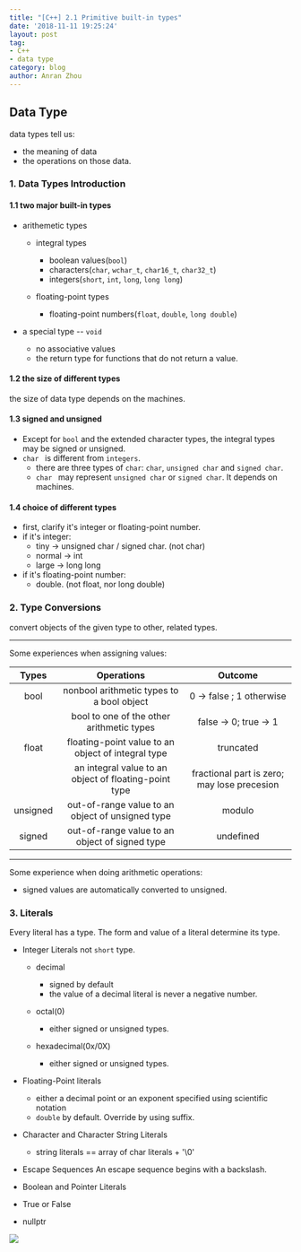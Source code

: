 ```yaml
---
title: "[C++] 2.1 Primitive built-in types"
date: '2018-11-11 19:25:24'
layout: post
tag:
- C++
- data type
category: blog
author: Anran Zhou
---
```


## Data Type
data types tell us:
* the meaning of data
* the operations on those data.

### 1. Data Types Introduction
#### 1.1 two major built-in types

* arithemetic types
	* integral types 
		* boolean values(`bool`)
		* characters(`char`, `wchar_t`, `char16_t`, `char32_t`)
		* integers(`short`, `int`, `long`, `long long`)
			
	* floating-point types
		* floating-point numbers(`float`, `double`, `long double`)
		
* a special type -- `void`
	* no associative values
	* the return type for functions that do not return a value.	
		
#### 1.2 the size of different types
the size of data type depends on the machines.

#### 1.3 signed and unsigned
* Except for `bool` and the extended character types, the integral types may be signed or unsigned.
* `char ` is different from `integers`.
	* there are three types of `char`: `char`, `unsigned char` and `signed char`.
	* `char ` may represent `unsigned char` or `signed char`. It depends on machines.

#### 1.4 choice of different types
* first, clarify it's integer or floating-point number.
* if it's integer:
	* tiny -> unsigned char / signed char. (not char)
	* normal -> int
	* large -> long long
* if it's floating-point number:
	* double. (not float, nor long double)

### 2. Type Conversions
convert objects of the given type to other, related types.

---
Some experiences when assigning values:

|Types|Operations|Outcome|
|:---:|:---:|:---:|
|bool|nonbool arithmetic types to a bool object| 0 -> false ; 1 otherwise|
||bool to one of the other arithmetic types|false -> 0; true -> 1|
|float|floating-point value to an object of integral type|truncated|
||an integral value to an object of floating-point type|fractional part is zero; may lose precesion|
|unsigned|out-of-range value to an object of unsigned type|modulo|
|signed|out-of-range value to an object of signed type|undefined|

---

Some experience when doing arithmetic operations:
 * signed values are automatically converted to unsigned.


### 3. Literals
Every literal has a type. The form and value of a literal determine its type.
* Integer Literals
not `short` type.
	* decimal
		* signed by default
		* the value of a decimal literal is never a negative number. 

	* octal(0)
		* either signed or unsigned types.
		
	* hexadecimal(0x/0X)
		* either signed or unsigned types.
		
* Floating-Point literals
	* either a decimal point or an exponent specified using scientific notation
	* `double` by default. Override by using suffix.
	
* Character and Character String Literals
	* string literals == array of char literals + '\0'

* Escape Sequences
	An escape sequence begins with a backslash.

* Boolean and Pointer Literals
 *	True or False 
 *	nullptr

![](https://lh5.googleusercontent.com/f0efvvwuX9X4Xg2HGrDUKLVjqk74yOyXr8wV3_vEI2Y3MJtPBzGMdKul9xjpy2zF4OEwB1HP_t7Axa813PL1QAlVbSqbh6YXg7CN5H8vFTj9WOABdj0XWcnx3ddtg7ksp8IVSAC0)